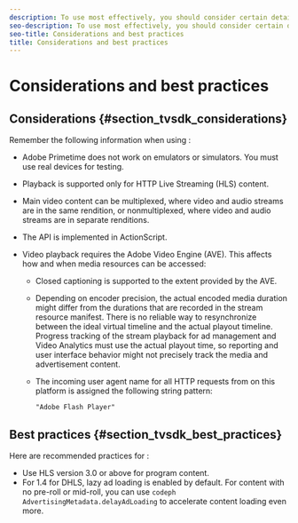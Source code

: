 ```yaml
---
description: To use most effectively, you should consider certain details of its operation and follow certain best practices.
seo-description: To use most effectively, you should consider certain details of its operation and follow certain best practices.
seo-title: Considerations and best practices
title: Considerations and best practices
---
```


# Considerations and best practices

## Considerations {#section_tvsdk_considerations}

Remember the following information when using :
* Adobe Primetime does not work on emulators or simulators.
  You must use real devices for testing.
  
  
* Playback is supported only for HTTP Live Streaming (HLS) content.
* Main video content can be multiplexed, where video and audio streams are in the same rendition, or nonmultiplexed, where video and audio streams are in separate renditions.
* The  API is implemented in ActionScript.
* Video playback requires the Adobe Video Engine (AVE). This affects how and when media resources can be accessed:
    * Closed captioning is supported to the extent provided by the AVE.
    * Depending on encoder precision, the actual encoded media duration might differ from the durations that are recorded in the stream resource manifest.
      There is no reliable way to resynchronize between the ideal virtual timeline and the actual playout timeline. Progress tracking of the stream playback for ad management and Video Analytics must use the actual playout time, so reporting and user interface behavior might not precisely track the media and advertisement content.
      
      
    * The incoming user agent name for all HTTP requests from  on this platform is assigned the following string pattern:
      ```
      "Adobe Flash Player"
      ```
      
  

## Best practices {#section_tvsdk_best_practices}

Here are recommended practices for :
* Use HLS version 3.0 or above for program content.
* For  1.4 for DHLS, lazy ad loading is enabled by default.
  For content with no pre-roll or mid-roll, you can use `codeph AdvertisingMetadata.delayAdLoading` to accelerate content loading even more.
  
  


